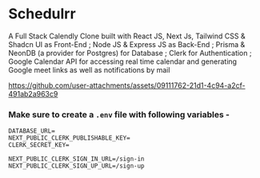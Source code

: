 # Schedulrr 
A Full Stack Calendly Clone built with React JS, Next Js, Tailwind CSS & Shadcn UI as Front-End ; Node JS & Express JS as Back-End ; Prisma & NeonDB (a provider for Postgres) for Database ; Clerk for Authentication ; Google Calendar API for accessing real time calendar and generating Google meet links as well as notifications by mail

https://github.com/user-attachments/assets/09111762-21d1-4c94-a2cf-491ab2a963c9


### Make sure to create a `.env` file with following variables -

```
DATABASE_URL=
NEXT_PUBLIC_CLERK_PUBLISHABLE_KEY=
CLERK_SECRET_KEY=

NEXT_PUBLIC_CLERK_SIGN_IN_URL=/sign-in
NEXT_PUBLIC_CLERK_SIGN_UP_URL=/sign-up
```
